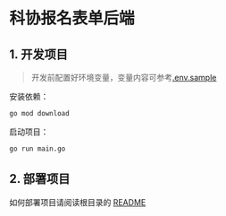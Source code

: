 # 科协报名表单后端

## 1. 开发项目

> 开发前配置好环境变量，变量内容可参考[.env.sample](.env.sample)

安装依赖：

```sh
go mod download
```

启动项目：

```sh
go run main.go
```

## 2. 部署项目

如何部署项目请阅读根目录的 [README](../README.md)
